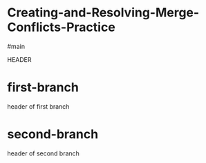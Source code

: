 # Creating-and-Resolving-Merge-Conflicts-Practice

#main 

HEADER

# first-branch

header of first branch 

# second-branch

header of second branch
